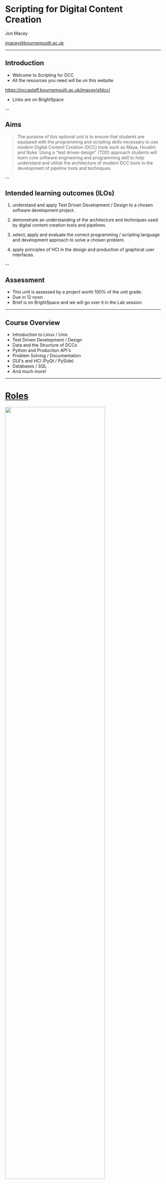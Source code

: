 # Scripting for Digital Content Creation
Jon Macey

jmacey@bournemouth.ac.uk

---

## Introduction

- Welcome to Scripting for DCC
- All the resources you need will be on this website

https://nccastaff.bournemouth.ac.uk/jmacey/sfdcc/

- Links are on BrightSpace

--

## Aims

> The purpose of this optional unit is to ensure that students are equipped with the programming and scripting skills necessary to use modern Digital Content Creation (DCC) tools such as Maya, Houdini and Nuke.
> Using a “test driven design” (TDD) approach students will learn core software engineering and programming skill to help understand and utilize the architecture of modern DCC tools in the development of pipeline tools and techniques.


--

## Intended learning outcomes (ILOs)

1. understand and apply Test Driven Development / Design to a chosen software development project. 

2. demonstrate an understanding of the architecture and techniques used by digital content creation tools and pipelines. 

3. select, apply and evaluate the correct programming / scripting language and development approach to solve a chosen problem. 

4. apply principles of HCI in the design and production of graphical user interfaces. 


--

## Assessment

- This unit is assessed by a project worth 100% of the unit grade.
- Due in 12 noon 
- Brief is on BrightSpace and we will go over it in the Lab session

---

## Course Overview

- Introduction to Linux / Unix
- Test Driven Development / Design
- Data and the Structure of DCCs
- Python and Production API's
- Problem Solving / Documentation
- GUI's and HCI (PyQt / PySide)
- Databases / SQL
- And much more!

---

# [Roles](https://www.screenskills.com/media/3232/animation-map-web-2019.pdf) 

<img style="border: 0;" src="images/jobs.png" width="80%">

---

# Why Scripting?

- All DCC tools are now scriptable, we can use it to automate the boring stuff
- We can use it to make our own tools
- customize the UI / make it easier to use
- Python is generally easier to use / setup than other languages (C++ for example)

--

## A (brief) History of DCC programming

- Very early days of computer animation used analog computers
- Not until the 80's that digital computers we used
  - Whilst this was the beginning of home computers most computers were [mini / mainframes](https://en.wikipedia.org/wiki/VAX) in an academic environment.
- Mainly running a Unix like OS

--

## Early Animation Systems

- Early animation systems were usually small programs piped together
  - intermediate representations fed into the pipeline to generate input for renderer
  - Standard Unix tools used to modify (sed / awk)
- Most programs written in C 

--

## No off the shelf 1990's

- There were no off the shelf tools so most were developed in house 
  - NCCA had it's own CGAL (needed to program to use)
- Power Animator was the Industry standard but needed IRIX / SGI machines and £7K a seat!

--

## Coding Animation
<div id="mySlideLeftCode">
<iframe src="sphere.html" ></iframe>
</div>
<div id="mySlideRightCode">
```
SCRIPT 1 TO 150 DO
  BEGIN
    FROM 1 TO 100 EVERY 25 LOOP 10 DO
      RZ [ball] 1.5;
      .....
  END;
```
</div>
- This generates 150 frames of animation 
  - makes the object ```[ball]``` rotate around the z axis by 1.5 degrees in loops of 10 frames every 25 
  - i.e. 1-10  26-35 51-60 76-85

--

## Enter the tools

- via various mergers animation tools began to appear
- Early tools started to be packaged into GUI systems 
  - but the underlying systems are still scripts 
- Most GUI tools are just glued together with scripts

--

## Scripting Languages

- MEL (Maya Embedded Language) based on [Perl](https://www.perl.org/) and [TCL](https://www.tcl.tk/about/language.html)
- HScript Houdini scripting language
- XSI used Python, Perl, JavaScript and VB Script
- Python started in Maya 8.5 
- [Lua](https://www.lua.org/) quite common in pipelines and bespoke tools

--

# Python

- Python is now the main language used in DCC tools, this is due to the way (C)Python allows easy embedding of existing API's into new modules
  - This process is beyond the scope of these lectures as requires C/C++ knowledge but more [here](https://nccastaff.bournemouth.ac.uk/jmacey/Lectures/PTD/L3/?home=/jmacey/msc/PipeLineAndTD#/3)
- One thing to note is each DCC will ship with their own version of python which can make things complex. 
- The VFX reference platform dictates what version https://vfxplatform.com/

--

## Python

- Typically python is used to glue together other tools
- It can be the main language for a tool or pipeline
- But what exactly is this "mythical" pipeline we hear so much about?

---



# What is a Pipeline?

- At it's simplest level it can be split into 3 elements
  1. Pre-Production
  2. Production 
  3. Post-Production

- This is similar for most productions such as Full CG, VFX and to some extent games.
- Slightly different for Virtual Production

--

# Pre-Production

- Script / Story development
- Production design
- Concept Art / Design Bible
- Storyboarding
- Animatics

--

# Pre-Production

- predominantly an artistic role.
- still lots of data
  - can also be physical assets which may need to be digitized.
- This will feed into next production stage and data needs to be accessible to all

--

# Production 

- This is the main area for pipeline, there are lots of sub elements but a simple taxonomy is as follows
- 3D Layout
- 3D Modeling
- VFX
- Match move / Tracking  if using live plates
- Lighting
- Rendering

--

# Production

- Some of the previous elements can be concurrent
  - for example layout can use proxy models until final ones are complete
- Some sub elements within the groups have to be sequential

--

# 3D Modelling

- This can be split into many parts
  - Basic Mesh / Model creation
  - Texturing (including sculpt)
  - UV Layout
  - Rigging
  - Animation
- Lots of data and versions. Needs careful management and control

--

# VFX / Simulation

- VFX / Simulation can be time consuming
- Big sims take time and data may need to be cached
- If dependant on other elements they need to wait (destroy buildings etc)
- may need to work alongside the animators and modelers due to interaction with colliding FX elements

--

# Lighting / Rendering

- Another time consuming process
- Need other elements in place before doing renders
- Need to ensure we get all the passes / AOV's required
- IBL may be used so could have large input data too
- Large amount of data to manage / pass onto compositors

--

# Post-production

- Can be split into
  - Compositing 
  - 2D Effects ( lens flares, blurs, camera shakes, rain)
  - Colour correction / grade
- Final render to destination format

--

# Virtual Production

- moves tasks such as rendering, lighting, matchmove, camera tracking, into the production process
- On Set / Soundstage LED projection used to capture elements in camera
- Still needs other element and post processing
- Can also add 'physical computing' elements

---

# What is a Pipeline?

- A collection of rules and tools that facilitates groups of people to work collaboratively on large-scale projects.

- There can be many departments, groups and people working in the pipeline
  - They may be spread all over the world

--

# <small>What are the features of a Pipeline</small>

- Broad groups of users should be defined : Coordinators, Animators, Modellers, Compositors etc
- Producers want to keep track of all progress on a show/shot
- All artists should be able to start working on a shot as soon as possible
- Changes to assets can be made at any time, causing as few problems to artists ‘downstream’ as possible
- All assets are versioned

--

# We need standards

- Naming conventions are a must.
- An explicit understanding of downstream’s concerns
  -  we need an Alert system when something goes wrong (send upstream?)
- Common methods / formats / tools
- These can be a per company or per show set of rules
- Very common for multiple companies to now work on a show.

--

# A filing system

- A directory structure repeated from show to show, sequence to sequence, shot to shot
- As we may use many DCC tools this may change to suite the tool
- Or can be a custom one
  - Maya and Houdini have their own project setups so we need to adapt to this.

--

# A filing system

- Using a rigid filing-system means we can use a database to track assets
- Many tools will exist to create and maintain the filing system (usually command-line scripts)
- Disk space always of concern so needs to be managed
- Tools like Shotgun / Shotgrid can help with some of the tracking
- Traditional software version control does not work well with assets

--

# What is an Asset?

- Assets are a product of all departments/users 
  - Producers will monitor asset progress and assign users/artists to the creation of assets.
- Most things artists make are assets :
  - Scenefiles, models, uv maps, textures, animation, textures, shaders, particles, light-rigs, etc.
- Management of this data is core to all pipelines, can be Terra bytes or more

--

# Dependency chains

- Assets can form dependency chains
  - User Dependencies :
    -  Rigger is dependent on the Modeler
  - Asset Dependencies :
    - this version of the animation is dependent on the model (version 2) and the creature-rigging (version 3)
- Yet another complex part of the pipeline, database helps to manage this
- check in / out of assets crucial

--

# <small> Dependency Accumulation </small>

- Dependencies accumulate as you travel along the pipeline.
- Just one simple animated asset could have :
  - Model, uv map, rigging, enveloping,  animation, textures, shaders

--

# Database tracking

- as the dependencies accumulate we can use a database to track things
  - very handy to see if upstream assets have been updated and allow new versions to be checked out
- can be coupled with a the filing system to allow easy updates. 
- This is usually done via extra metadata / alert system in our tools


--

# <small> Publishing / Quarantine </small> 

- Once an artist has produced an asset, that asset might need to be published so that the other users downstream can start to use it
- All assets are quarantined prior to achieving a full publish
- A quarantined asset can be upgraded to full publish once each group downstream has verified its quality (Department leads)

---

# <small>Case Study Publishing a Model </small>

- A model is ready to be published 
- Either manually or (preferably) using the pipeline tools we need to
  -  The model scene is cleaned of all non-essentials (no materials, lights, extra node-hierarchies etc)
  -  The model is checked for quality
     -  checked for illegal verts, edges and faces etc
  -  The naming convention is enforced 
- Asset could be published in a standard format (Obj, FBX, USD etc)

--

# Publishing

- Once the previous steps are complete the model can be published
- Usually a tool is used to publish
  - All downstream users of the asset need to be alerted
- Usually some form of Metadata is filled in with the details (json asset files for example)
- This can be controlled via our database or file system and the new asset replaces the old one
- Could be as simple as a directory change

--

# Problems can occur

- Any changes made since the last publish, may cause issues downstream 
- Have the number of vertices changed?
  - This would affect uv-maps (and thus texturing/shaders)
  - This would affect enveloping.

- Has the uv-map been altered?
  - This can affect TD’s particle sims.
  - Occlusion may have to be re-baked

--

# The role of pipeline

- A good pipeline should make changes easy
- Allowing different teams to work both together and in isolation
  - If a modeler updates a model asset, the asset shouldn’t be inserted into scenes downstream automatically
  - Downstream users should be able to update their scenes, when they’re ready, with relative ease

--

# DCC Tools

- Most DCC tools asset management tools are not good. 
  - whilst fine for a simple user or single DCC house can work ok, don't scale well to big productions
- Most big teams use their own / 3rd party tools
- A 'pull' pipeline where the DCC pulls in data based on meta data / schemas

---

# Sample Schema 

- We can generate simple schemas for a shot
- Usually simple text or json (ASCII) or could be python script to query database etc
- A description of what the shot needs (creatures, props, cameras, resolution, etc)
- Each user has their own shotfile and sometimes use multiple shot files within one shot.

--

# [USD](https://graphics.pixar.com/usd/release/index.html)

- Many companies are moving to USD based pipeline or integrating USD within existing pipelines
- USD provides for interchange of elemental assets (e.g. models) or animations 
- But unlike other interchange packages, USD also enables assembly and organization of any number of assets into virtual sets, scenes, shots, and worlds, transmitting them from application to application
- We will look at this later in this unit


---

## References and Links

- https://www.vegascreativesoftware.com/gb/post-production/3d-animation-pipeline-for-efficient-animation-production/

- http://www.pipelinepatterns.com/intro/welcome.html
- https://www.cgspectrum.com/blog/the-visual-effects-pipeline